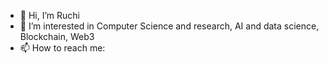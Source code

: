 - 👋 Hi, I’m Ruchi 
- 👀 I’m interested in Computer Science and research, AI and data science, Blockchain, Web3
- 📫 How to reach me:
 
